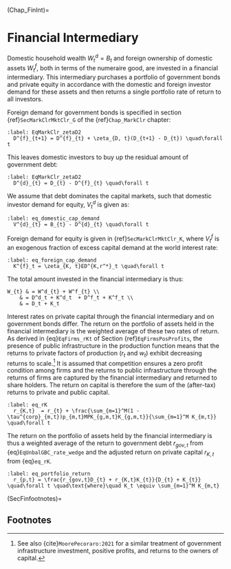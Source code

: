 
(Chap_FinInt)=

# Financial Intermediary

Domestic household wealth $W^d_{t}=B_{t}$ and foreign ownership of domestic assets $W^f_{t}$, both in terms of the numeraire good, are invested in a financial intermediary. This intermediary purchases a portfolio of government bonds and private equity in accordance with the domestic and foreign investor demand for these assets and then returns a single portfolio rate of return to all investors.

Foreign demand for government bonds is specified in section {ref}`SecMarkClrMktClr_G` of the {ref}`Chap_MarkClr` chapter:

  ```{math}
  :label: EqMarkClr_zetaD2
    D^{f}_{t+1} = D^{f}_{t} + \zeta_{D, t}(D_{t+1} - D_{t}) \quad\forall t
  ```

This leaves domestic investors to buy up the residual amount of government debt:

  ```{math}
  :label: EqMarkClr_zetaD2
    D^{d}_{t} = D_{t} - D^{f}_{t} \quad\forall t
  ```

We assume that debt dominates the capital markets, such that domestic investor demand for equity, $V^{d}_{t}$ is given as:

  ```{math}
  :label: eq_domestic_cap_demand
    V^{d}_{t} = B_{t} - D^{d}_{t} \quad\forall t
  ```

Foreign demand for equity is given in {ref}`SecMarkClrMktClr_K`, where $V^{f}_{t}$ is an exogenous fraction of excess capital demand at the world interest rate:

  ```{math}
  :label: eq_foreign_cap_demand
    K^{f}_t = \zeta_{K, t}ED^{K,r^*}_t \quad\forall t
  ```

The total amount invested in the financial intermediary is thus:

```{math}
W_{t} & = W^d_{t} + W^f_{t} \\
    & = D^d_t + K^d_t  + D^f_t + K^f_t \\
    & = D_t + K_t
```

Interest rates on private capital through the financial intermediary and on government bonds differ. The return on the portfolio of assets held in the financial intermediary is the weighted average of these two rates of return. As derived in {eq}`EqFirms_rKt` of Section {ref}`EqFirmsPosProfits`, the presence of public infrastructure in the production function means that the returns to private factors of production ($r_t$ and $w_t$) exhibit decreasing returns to scale.[^MoorePecoraro] It is assumed that competition ensures a zero profit condition among firms and the returns to public infrastructure through the returns of firms are captured by the financial intermediary and returned to share holders. The return on capital is therefore the sum of the (after-tax) returns to private and public capital.

```{math}
:label: eq_rK
  r_{K,t}  = r_{t} + \frac{\sum_{m=1}^M(1 - \tau^{corp}_{m,t})p_{m,t}MPK_{g,m,t}K_{g,m,t}}{\sum_{m=1}^M K_{m,t}} \quad\forall t
```

The return on the portfolio of assets held by the financial intermediary is thus a weighted average of the return to government debt $r_{gov,t}$ from {eq}`EqUnbalGBC_rate_wedge` and the adjusted return on private capital $r_{K,t}$ from {eq}`eq_rK`.

```{math}
:label: eq_portfolio_return
  r_{p,t} = \frac{r_{gov,t}D_{t} + r_{K,t}K_{t}}{D_{t} + K_{t}} \quad\forall t \quad\text{where}\quad K_t \equiv \sum_{m=1}^M K_{m,t}
```

(SecFinfootnotes)=
## Footnotes

  [^MoorePecoraro]: See also {cite}`MoorePecoraro:2021` for a similar treatment of government infrastructure investment, positive profits, and returns to the owners of capital.
